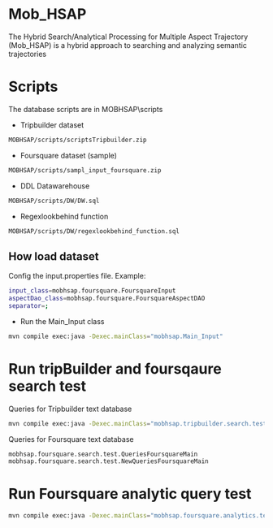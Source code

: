 # Mob_HSAP

The Hybrid Search/Analytical Processing for Multiple Aspect Trajectory (Mob_HSAP) is a hybrid approach to searching and analyzing semantic trajectories


# Scripts

The database scripts are in MOBHSAP\scripts

* Tripbuilder dataset
```sh
MOBHSAP/scripts/scriptsTripbuilder.zip
```

* Foursquare dataset (sample)
```sh
MOBHSAP/scripts/sampl_input_foursquare.zip
```

* DDL Datawarehouse
```sh
MOBHSAP/scripts/DW/DW.sql
```

* Regexlookbehind function
```sh
MOBHSAP/scripts/DW/regexlookbehind_function.sql
```

## How load dataset
Config the input.properties file. Example:
```sh
input_class=mobhsap.foursquare.FoursquareInput
aspectDao_class=mobhsap.foursquare.FoursquareAspectDAO
separator=;
```
* Run the Main_Input class
```sh
mvn compile exec:java -Dexec.mainClass="mobhsap.Main_Input"
```

# Run tripBuilder and foursqaure search test
Queries for Tripbuilder text database
```sh
mvn compile exec:java -Dexec.mainClass="mobhsap.tripbuilder.search.test.QueriesTripBuilderMain"
```
Queries for Foursquare text database 
```sh
mobhsap.foursquare.search.test.QueriesFoursquareMain
mobhsap.foursquare.search.test.NewQueriesFoursquareMain
```

# Run Foursquare analytic query test
```sh
mvn compile exec:java -Dexec.mainClass="mobhsap.foursquare.analytics.test.QueryATrDWMainTest"
```
